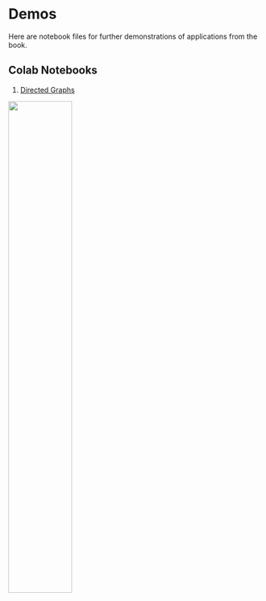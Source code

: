 # Demos

Here are notebook files for further demonstrations of applications from the book. 

## Colab Notebooks

1. [Directed Graphs](https://colab.research.google.com/drive/1ylMl88dN-DLlC_pd00y7YRBMGVLzE5Rj?usp=sharing)

<img src="https://user-images.githubusercontent.com/13120988/143707580-e8e9a5c4-caed-4a9d-bc72-7458776e8882.png" width="50%" /> 
